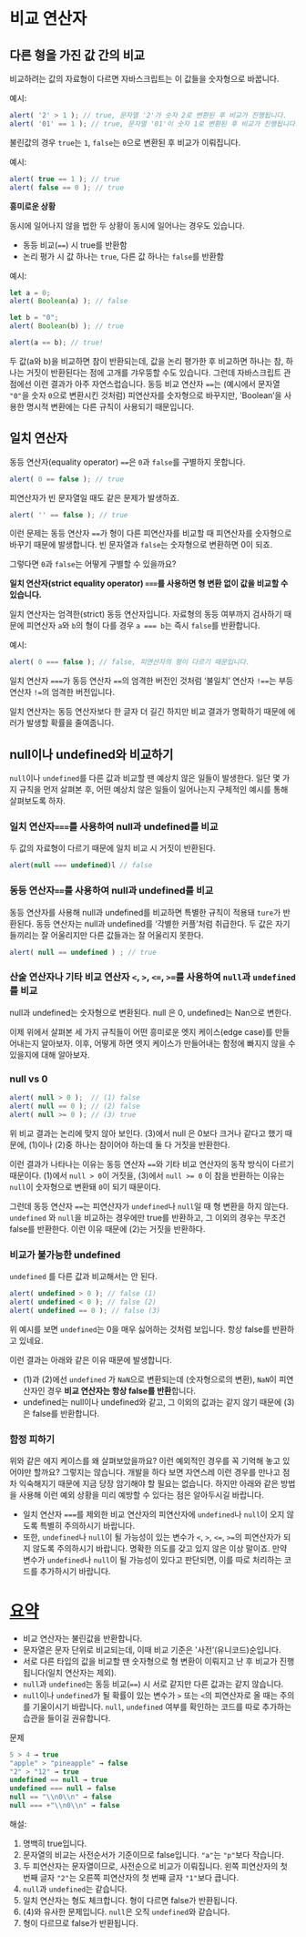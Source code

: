 # 비교 연산자

## 다른 형을 가진 값 간의 비교

비교하려는 값의 자료형이 다르면 자바스크립트는 이 값들을 숫자형으로 바꿉니다.

예시:

```jsx
alert( '2' > 1 ); // true, 문자열 '2'가 숫자 2로 변환된 후 비교가 진행됩니다.
alert( '01' == 1 ); // true, 문자열 '01'이 숫자 1로 변환된 후 비교가 진행됩니다.
```

불린값의 경우 `true`는 `1`, `false`는 `0`으로 변환된 후 비교가 이뤄집니다.

예시:

```jsx
alert( true == 1 ); // true
alert( false == 0 ); // true
```

**흥미로운 상황**

동시에 일어나지 않을 법한 두 상황이 동시에 일어나는 경우도 있습니다.

- 동등 비교(`==`) 시 true를 반환함
- 논리 평가 시 값 하나는 `true`, 다른 값 하나는 `false`를 반환함

예시:

```jsx
let a = 0;
alert( Boolean(a) ); // false

let b = "0";
alert( Boolean(b) ); // true

alert(a == b); // true!
```

두 값(a와 b)을 비교하면 참이 반환되는데, 값을 논리 평가한 후 비교하면 하나는 참, 하나는 거짓이 반환된다는 점에 고개를 갸우뚱할 수도 있습니다. 그런데 자바스크립트 관점에선 이런 결과가 아주 자연스럽습니다. 동등 비교 연산자 `==`는 (예시에서 문자열 `"0"`을 숫자 `0`으로 변환시킨 것처럼) 피연산자를 숫자형으로 바꾸지만, 'Boolean’을 사용한 명시적 변환에는 다른 규칙이 사용되기 때문입니다.

## 일치 연산자

동등 연산자(equality operator) `==`은 `0`과 `false`를 구별하지 못합니다.

```jsx
alert( 0 == false ); // true
```

피연산자가 빈 문자열일 때도 같은 문제가 발생하죠.

```jsx
alert( '' == false ); // true
```

이런 문제는 동등 연산자 `==`가 형이 다른 피연산자를 비교할 때 피연산자를 숫자형으로 바꾸기 때문에 발생합니다. 빈 문자열과 `false`는 숫자형으로 변환하면 0이 되죠.

그렇다면 `0`과 `false`는 어떻게 구별할 수 있을까요?

**일치 연산자(strict equality operator) `===`를 사용하면 형 변환 없이 값을 비교할 수 있습니다.**

일치 연산자는 엄격한(strict) 동등 연산자입니다. 자료형의 동등 여부까지 검사하기 때문에 피연산자 `a`와 `b`의 형이 다를 경우 `a === b`는 즉시 `false`를 반환합니다.

예시:

```jsx
alert( 0 === false ); // false, 피연산자의 형이 다르기 때문입니다.
```

일치 연산자 `===`가 동등 연산자 `==`의 엄격한 버전인 것처럼 ‘불일치’ 연산자 `!==`는 부등 연산자 `!=`의 엄격한 버전입니다.

일치 연산자는 동등 연산자보다 한 글자 더 길긴 하지만 비교 결과가 명확하기 때문에 에러가 발생할 확률을 줄여줍니다.

## null이나 undefined와 비교하기

`null`이나 `undefined`를 다른 값과 비교할 땐 예상치 않은 일들이 발생한다. 일단 몇 가지 규칙을 먼저 살펴본 후, 어떤 예상치 않은 일들이 일어나는지 구체적인 예시를 통해 살펴보도록 하자.

### 일치 연산자`===`를 사용하여 null과 undefined를 비교

두 값의 자료형이 다르기 때문에 일치 비교 시 거짓이 반환된다.

```jsx
alert(null === undefined)l // false
```

### 동등 연산자`==`를 사용하여 null과 undefined를 비교

동등 연산자를 사용해 null과 undefined를 비교하면 특별한 규칙이 적용돼 `ture`가 반환된다. 동등 연산자는 null과 undefined를 ‘각별한 커플’처럼 취급한다. 두 값은 자기들끼리는 잘 어울리지만 다른 값들과는 잘 어울리지 못한다.

```jsx
alert( null == undefined ) ; // true
```

### 산술 연산자나 기타 비교 연산자 **`<`, `>`, `<=`, `>=`를 사용하여 `null`과 `undefined`를 비교**

null과 undefined는 숫자형으로 변환된다. null 은 0, undefined는 Nan으로 변한다.

이제 위에서 살펴본 세 가지 규칙들이 어떤 흥미로운 엣지 케이스(edge case)를 만들어내는지 알아보자. 이후, 어떻게 하면 엣지 케이스가 만들어내는 함정에 빠지지 않을 수 있을지에 대해 알아보자.

### null vs 0

```jsx
alert( null > 0 );  // (1) false
alert( null == 0 ); // (2) false
alert( null >= 0 ); // (3) true
```

위 비교 결과는 논리에 맞지 않아 보인다. (3)에서 null 은 0보다 크거나 같다고 했기 때문에, (1)이나 (2)중 하나는 참이어야 하는데 둘 다 거짓을 반환한다.

이런 결과가 나타나는 이유는 동등 연산자 `==`와 기타 비교 연산자의 동작 방식이 다르기 때문이다. (1)에서 `null > 0`이 거짓을, (3)에서 `null >= 0` 이 참을 반환하는 이유는 `null`이 숫자형으로 변환돼 `0`이 되기 때문이다.

그런데 동등 연산자 `==`는 피연산자가 `undefined`나 `null`일 때 형 변환을 하지 않는다. `undefined` 와 `null`을 비교하는 경우에만 true를 반환하고, 그 이외의 경우는 무조건 false를 반환한다. 이런 이유 때문에 (2)는 거짓을 반환하다.

### 비교가 불가능한 undefined

`undefined` 를 다른 값과 비교해서는 안 된다.

```jsx
alert( undefined > 0 ); // false (1)
alert( undefined < 0 ); // false (2)
alert( undefined == 0 ); // false (3)
```

위 예시를 보면 `undefined`는 0을 매우 싫어하는 것처럼 보입니다. 항상 false를 반환하고 있네요.

이런 결과는 아래와 같은 이유 때문에 발생합니다.

- (1)과 (2)에선 `undefined` 가 `NaN`으로 변환되는데 (숫자형으로의 변환), `NaN`이 피연산자인 경우 **비교 연산자는 항상 false를 반환**합니다.
- undefined는 null이나 undefined와 같고, 그 이외의 값과는 같지 않기 때문에 (3)은 false를 반환합니다.

### 함정 피하기

위와 같은 에지 케이스를 왜 살펴보았을까요? 이런 예외적인 경우를 꼭 기억해 놓고 있어야만 할까요? 그렇지는 않습니다. 개발을 하다 보면 자연스레 이런 경우를 만나고 점차 익숙해지기 때문에 지금 당장 암기해야 할 필요는 없습니다. 하지만 아래와 같은 방법을 사용해 이런 예외 상황을 미리 예방할 수 있다는 점은 알아두시길 바랍니다.

- 일치 연산자 `===`를 제외한 비교 연산자의 피연산자에 `undefined`나 `null`이 오지 않도록 특별히 주의하시기 바랍니다.
- 또한, `undefined`나 `null`이 될 가능성이 있는 변수가 `<`, `>`, `<=`, `>=`의 피연산자가 되지 않도록 주의하시기 바랍니다. 명확한 의도를 갖고 있지 않은 이상 말이죠. 만약 변수가 `undefined`나 `null`이 될 가능성이 있다고 판단되면, 이를 따로 처리하는 코드를 추가하시기 바랍니다.

# [요약](https://ko.javascript.info/comparison#ref-780)

- 비교 연산자는 불린값을 반환합니다.
- 문자열은 문자 단위로 비교되는데, 이때 비교 기준은 '사전’(유니코드)순입니다.
- 서로 다른 타입의 값을 비교할 땐 숫자형으로 형 변환이 이뤄지고 난 후 비교가 진행됩니다(일치 연산자는 제외).
- `null`과 `undefined`는 동등 비교(`==`) 시 서로 같지만 다른 값과는 같지 않습니다.
- `null`이나 `undefined`가 될 확률이 있는 변수가 `>` 또는 `<`의 피연산자로 올 때는 주의를 기울이시기 바랍니다. `null`, `undefined` 여부를 확인하는 코드를 따로 추가하는 습관을 들이길 권유합니다.

문제

```jsx
5 > 4 → true
"apple" > "pineapple" → false
"2" > "12" → true
undefined == null → true
undefined === null → false
null == "\\n0\\n" → false
null === +"\\n0\\n" → false
```

해설:

1. 명백히 true입니다.
2. 문자열의 비교는 사전순서가 기준이므로 false입니다. `"a"`는 `"p"`보다 작습니다.
3. 두 피연산자는 문자열이므로, 사전순으로 비교가 이뤄집니다. 왼쪽 피연산자의 첫 번째 글자 `"2"`는 오른쪽 피연산자의 첫 번째 글자 `"1"`보다 큽니다.
4. `null`과 `undefined`는 같습니다.
5. 일치 연산자는 형도 체크합니다. 형이 다르면 false가 반환됩니다.
6. (4)와 유사한 문제입니다. `null`은 오직 `undefined`와 같습니다.
7. 형이 다르므로 false가 반환됩니다.